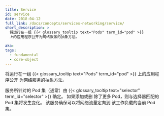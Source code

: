 ```yaml
---
title: Service
id: service
date: 2018-04-12
full_link: /docs/concepts/services-networking/service/
short_description: >
  将运行在一组 {{< glossary_tooltip text="Pods" term_id="pod" >}}
  上的应用程序公开为网络服务的抽象方法。

aka:
tags:
  - fundamental
  - core-object
---
```


<!--
An abstract way to expose an application running on a set of {{< glossary_tooltip text="Pods" term_id="pod" >}} as a network service.
-->

将运行在一组 {{< glossary_tooltip text="Pods" term_id="pod" >}} 上的应用程序公开
为网络服务的抽象方法。

<!--more-->

<!--
 The set of Pods targeted by a Service is (usually) determined by a {{< glossary_tooltip text="selector" term_id="selector" >}}. If more Pods are added or removed, the set of Pods matching the selector will change. The Service makes sure that network traffic can be directed to the current set of Pods for the workload.
-->

服务所针对的 Pod 集（通常）由
{{< glossary_tooltip text="selector" term_id="selector" >}} 确定。 如果添加或删
除了更多 Pod，则与选择器匹配的 Pod 集将发生变化。 该服务确保可以将网络流量定向到
该工作负载的当前 Pod 集。
